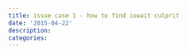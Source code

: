 ```yaml
---
title: issue case 1 - how to find iowait culprit
date: '2015-04-22'
description:
categories:
---
```


